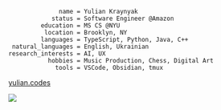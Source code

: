 ```properties
              name = Yulian Kraynyak
            status = Software Engineer @Amazon
         education = MS CS @NYU
          location = Brooklyn, NY
         languages = TypeScript, Python, Java, C++
 natural_languages = English, Ukrainian
research_interests = AI, UX
           hobbies = Music Production, Chess, Digital Art
             tools = VSCode, Obsidian, tmux
```

[yulian.codes](https://yulian.codes)

<a href="#">
<img src="https://komarev.com/ghpvc/?username=ykray&color=0e1116&style=for-the-badge"/>
</a>
